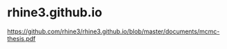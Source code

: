 # rhine3.github.io
https://github.com/rhine3/rhine3.github.io/blob/master/documents/mcmc-thesis.pdf
